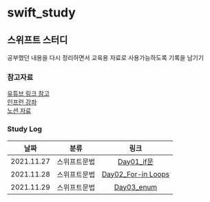 # swift_study

## 스위프트 스터디 
공부했던 내용을 다시 정리하면서 교육용 자료로 사용가능하도록 기록을 남기기

### 참고자료

[유튜브 링크 참고](https://www.youtube.com/c/%EA%B0%9C%EB%B0%9C%ED%95%98%EB%8A%94%EC%A0%95%EB%8C%80%EB%A6%AC/playlists)  
[인프런 강좌](https://www.inflearn.com/course/%EC%A0%95%EB%8C%80%EB%A6%AC-%EC%8A%A4%EC%9C%84%ED%94%84%ED%8A%B8-%EA%B8%B0%EC%B4%88)  
[노션 자료](https://spangle-wedelia-2dc.notion.site/Swift-Tip-of-the-day-c428bfd990674bcfa2a4973e5d08c4eb)  

### Study Log
| 날짜 | 분류 | 링크 |
| :-----------:| :-----------: | :-------------------: |
| 2021.11.27 | 스위프트문법 | [Day01_if문](https://h1guitar.tistory.com/102) |
| 2021.11.28 | 스위프트문법 | [Day02_For-in Loops](https://h1guitar.tistory.com/105) |
| 2021.11.29 | 스위프트문법 | [Day03_enum](https://h1guitar.tistory.com/106) |
